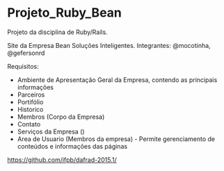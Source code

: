 # Projeto_Ruby_Bean
Projeto da disciplina de Ruby/Rails.

Site da Empresa Bean Soluções Inteligentes.
Integrantes: @mocotinha, @gefersonrd

Requisitos:
- Ambiente de Apresentação Geral da Empresa, contendo as principais informações
- Parceiros
- Portifólio
- Historico
- Membros (Corpo da Empresa)
- Contato
- Serviços da Empresa ()
- Area de Usuario (Membros da empresa) - Permite gerenciamento de conteúdos e informações das páginas

https://github.com/ifpb/dafrad-2015.1/
